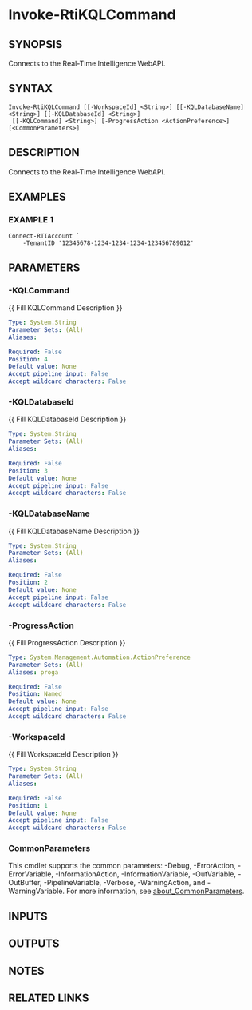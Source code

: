 # Invoke-RtiKQLCommand

## SYNOPSIS
Connects to the Real-Time Intelligence WebAPI.

## SYNTAX

```
Invoke-RtiKQLCommand [[-WorkspaceId] <String>] [[-KQLDatabaseName] <String>] [[-KQLDatabaseId] <String>]
 [[-KQLCommand] <String>] [-ProgressAction <ActionPreference>] [<CommonParameters>]
```

## DESCRIPTION
Connects to the Real-Time Intelligence WebAPI.

## EXAMPLES

### EXAMPLE 1
```
Connect-RTIAccount `
    -TenantID '12345678-1234-1234-1234-123456789012'
```

## PARAMETERS

### -KQLCommand
{{ Fill KQLCommand Description }}

```yaml
Type: System.String
Parameter Sets: (All)
Aliases:

Required: False
Position: 4
Default value: None
Accept pipeline input: False
Accept wildcard characters: False
```

### -KQLDatabaseId
{{ Fill KQLDatabaseId Description }}

```yaml
Type: System.String
Parameter Sets: (All)
Aliases:

Required: False
Position: 3
Default value: None
Accept pipeline input: False
Accept wildcard characters: False
```

### -KQLDatabaseName
{{ Fill KQLDatabaseName Description }}

```yaml
Type: System.String
Parameter Sets: (All)
Aliases:

Required: False
Position: 2
Default value: None
Accept pipeline input: False
Accept wildcard characters: False
```

### -ProgressAction
{{ Fill ProgressAction Description }}

```yaml
Type: System.Management.Automation.ActionPreference
Parameter Sets: (All)
Aliases: proga

Required: False
Position: Named
Default value: None
Accept pipeline input: False
Accept wildcard characters: False
```

### -WorkspaceId
{{ Fill WorkspaceId Description }}

```yaml
Type: System.String
Parameter Sets: (All)
Aliases:

Required: False
Position: 1
Default value: None
Accept pipeline input: False
Accept wildcard characters: False
```

### CommonParameters
This cmdlet supports the common parameters: -Debug, -ErrorAction, -ErrorVariable, -InformationAction, -InformationVariable, -OutVariable, -OutBuffer, -PipelineVariable, -Verbose, -WarningAction, and -WarningVariable. For more information, see [about_CommonParameters](http://go.microsoft.com/fwlink/?LinkID=113216).

## INPUTS

## OUTPUTS

## NOTES

## RELATED LINKS
